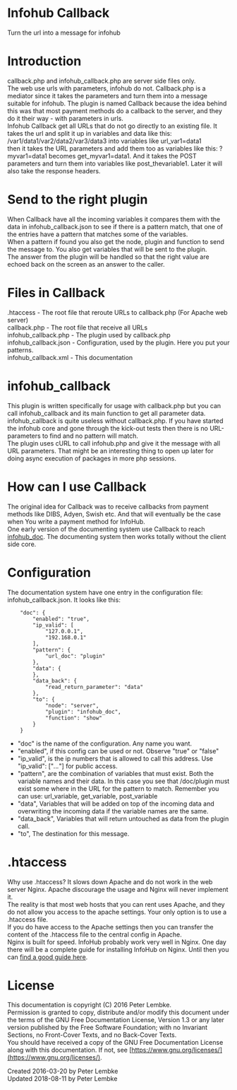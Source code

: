 # Infohub Callback
Turn the url into a message for infohub  

# Introduction
callback.php and infohub_callback.php are server side files only.  
The web use urls with parameters, infohub do not. Callback.php is a mediator since it takes the parameters and turn them into a message suitable for infohub. The plugin is named Callback because the idea behind this was that most payment methods do a callback to the server, and they do it their way - with parameters in urls.  
Infohub Callback get all URLs that do not go directly to an existing file. It takes the url and split it up in variables and data like this: /var1/data1/var2/data2/var3/data3 into variables like url_var1=data1  
then it takes the URL parameters and add them too as variables like this: ?myvar1=data1 becomes get_myvar1=data1. And it takes the POST parameters and turn them into variables like post_thevariable1. Later it will also take the response headers.  

# Send to the right plugin
When Callback have all the incoming variables it compares them with the data in infohub_callback.json to see if there is a pattern match, that one of the entries have a pattern that matches some of the variables.  
When a pattern if found you also get the node, plugin and function to send the message to. You also get variables that will be sent to the plugin.  
The answer from the plugin will be handled so that the right value are echoed back on the screen as an answer to the caller.  

# Files in Callback
.htaccess - The root file that reroute URLs to callback.php (For Apache web server)  
callback.php - The root file that receive all URLs  
infohub_callback.php - The plugin used by callback.php  
infohub_callback.json - Configuration, used by the plugin. Here you put your patterns.  
infohub_callback.xml - This documentation  

# infohub_callback
This plugin is written specifically for usage with callback.php but you can call infohub_callback and its main function to get all parameter data.  
infohub_callback is quite useless without callback.php. If you have started the infohub core and gone through the kick-out tests then there is no URL-parameters to find and no pattern will match.  
The plugin uses cURL to call infohub.php and give it the message with all URL parameters. That might be an interesting thing to open up later for doing async execution of packages in more php sessions.  

# How can I use Callback
The original idea for Callback was to receive callbacks from payment methods like DIBS, Adyen, Swish etc. And that will eventually be the case when You write a payment method for InfoHub.  
One early version of the documenting system use Callback to reach [infohub_doc](plugin,infohub_doc). The documenting system then works totally without the client side core.  

# Configuration
The documentation system have one entry in the configuration file: infohub_callback.json. It looks like this:  

```    
    "doc": {
        "enabled": "true",
        "ip_valid": [
            "127.0.0.1",
            "192.168.0.1"
        ],
        "pattern": {
            "url_doc": "plugin"
        },
        "data": {
        },
        "data_back": {
            "read_return_parameter": "data"
        },
        "to": {
            "node": "server",
            "plugin": "infohub_doc",
            "function": "show"
        }
    }
```    

- "doc" is the name of the configuration. Any name you want.
- "enabled", if this config can be used or not. Observe "true" or "false"
- "ip_valid", is the ip numbers that is allowed to call this address. Use "ip_valid": ["*.*.*.*"] for public access.
- "pattern", are the combination of variables that must exist. Both the variable names and their data. In this case you see that /doc/plugin must exist some where in the URL for the pattern to match. Remember you can use: url_variable, get_variable, post_variable
- "data", Variables that will be added on top of the incoming data and overwriting the incoming data if the variable names are the same.
- "data_back", Variables that will return untouched as data from the plugin call.
- "to", The destination for this message.

# .htaccess
Why use .htaccess? It slows down Apache and do not work in the web server Nginx. Apache discourage the usage and Nginx will never implement it.  
The reality is that most web hosts that you can rent uses Apache, and they do not allow you access to the apache settings. Your only option is to use a .htaccess file.  
If you do have access to the Apache settings then you can transfer the content of the .htaccess file to the central config in Apache.  
Nginx is built for speed. InfoHub probably work very well in Nginx. One day there will be a complete guide for installing InfoHub on Nginx. Until then you can <a href="https://www.nginx.com/blog/creating-nginx-rewrite-rules/" target="_blank">find a good guide here</a>.  

# License
This documentation is copyright (C) 2016 Peter Lembke.  
Permission is granted to copy, distribute and/or modify this document under the terms of the GNU Free Documentation License, Version 1.3 or any later version published by the Free Software Foundation; with no Invariant Sections, no Front-Cover Texts, and no Back-Cover Texts.  
You should have received a copy of the GNU Free Documentation License along with this documentation. If not, see [https://www.gnu.org/licenses/](https://www.gnu.org/licenses/).  

Created 2016-03-20 by Peter Lembke  
Updated 2018-08-11 by Peter Lembke  
